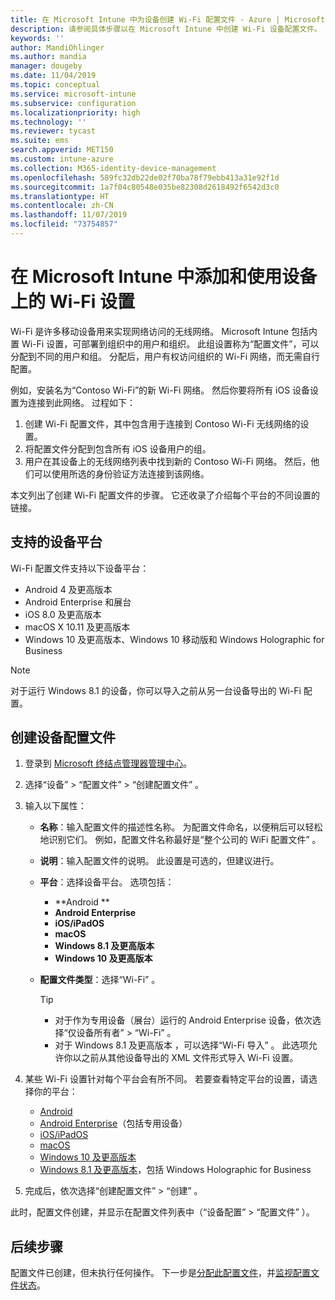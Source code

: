 ```yaml
---
title: 在 Microsoft Intune 中为设备创建 Wi-Fi 配置文件 - Azure | Microsoft Docs
description: 请参阅具体步骤以在 Microsoft Intune 中创建 Wi-Fi 设备配置文件。 创建适用于 Android、Android Enterprise、Android 展台、iOS、macOS、Windows 10 及更高版本以及 Windows Holographic for Business 的配置文件。 使用这些配置文件创建 WiFi 连接以使用证书、选择 EAP 类型、选择身份验证方法和启用代理等。
keywords: ''
author: MandiOhlinger
ms.author: mandia
manager: dougeby
ms.date: 11/04/2019
ms.topic: conceptual
ms.service: microsoft-intune
ms.subservice: configuration
ms.localizationpriority: high
ms.technology: ''
ms.reviewer: tycast
ms.suite: ems
search.appverid: MET150
ms.custom: intune-azure
ms.collection: M365-identity-device-management
ms.openlocfilehash: 589fc32db22de02f70ba78f79ebb413a31e92f1d
ms.sourcegitcommit: 1a7f04c80548e035be82308d2618492f6542d3c0
ms.translationtype: HT
ms.contentlocale: zh-CN
ms.lasthandoff: 11/07/2019
ms.locfileid: "73754857"
---
```

# <a name="add-and-use-wi-fi-settings-on-your-devices-in-microsoft-intune"></a>在 Microsoft Intune 中添加和使用设备上的 Wi-Fi 设置

Wi-Fi 是许多移动设备用来实现网络访问的无线网络。 Microsoft Intune 包括内置 Wi-Fi 设置，可部署到组织中的用户和组织。 此组设置称为“配置文件”，可以分配到不同的用户和组。 分配后，用户有权访问组织的 Wi-Fi 网络，而无需自行配置。

例如，安装名为“Contoso Wi-Fi”的新 Wi-Fi 网络。 然后你要将所有 iOS 设备设置为连接到此网络。 过程如下：

1. 创建 Wi-Fi 配置文件，其中包含用于连接到 Contoso Wi-Fi 无线网络的设置。
2. 将配置文件分配到包含所有 iOS 设备用户的组。
3. 用户在其设备上的无线网络列表中找到新的 Contoso Wi-Fi 网络。 然后，他们可以使用所选的身份验证方法连接到该网络。

本文列出了创建 Wi-Fi 配置文件的步骤。 它还收录了介绍每个平台的不同设置的链接。

## <a name="supported-device-platforms"></a>支持的设备平台

Wi-Fi 配置文件支持以下设备平台：

- Android 4 及更高版本
- Android Enterprise 和展台
- iOS 8.0 及更高版本
- macOS X 10.11 及更高版本
- Windows 10 及更高版本、Windows 10 移动版和 Windows Holographic for Business

> [!NOTE]
> 对于运行 Windows 8.1 的设备，你可以导入之前从另一台设备导出的 Wi-Fi 配置。

## <a name="create-a-device-profile"></a>创建设备配置文件

1. 登录到 [Microsoft 终结点管理器管理中心](https://go.microsoft.com/fwlink/?linkid=2109431)。
2. 选择“设备”   > “配置文件”   > “创建配置文件”  。
3. 输入以下属性：

    - **名称**：输入配置文件的描述性名称。 为配置文件命名，以便稍后可以轻松地识别它们。 例如，配置文件名称最好是“整个公司的 WiFi 配置文件”  。
    - **说明**：输入配置文件的说明。 此设置是可选的，但建议进行。
    - **平台**：选择设备平台。 选项包括：

      - **Android
**
      - **Android Enterprise**
      - **iOS/iPadOS**
      - **macOS**
      - **Windows 8.1 及更高版本**
      - **Windows 10 及更高版本**

    - **配置文件类型**：选择“Wi-Fi”  。

      > [!TIP]
      >
      > - 对于作为专用设备（展台）运行的 Android Enterprise  设备，依次选择“仅设备所有者”   > “Wi-Fi”  。
      > - 对于 Windows 8.1 及更高版本  ，可以选择“Wi-Fi 导入”  。 此选项允许你以之前从其他设备导出的 XML 文件形式导入 Wi-Fi 设置。

4. 某些 Wi-Fi 设置针对每个平台会有所不同。 若要查看特定平台的设置，请选择你的平台：

    - [Android
](wi-fi-settings-android.md)
    - [Android Enterprise](wi-fi-settings-android-enterprise.md)（包括专用设备）
    - [iOS/iPadOS](wi-fi-settings-ios.md)
    - [macOS](wi-fi-settings-macos.md)
    - [Windows 10 及更高版本](wi-fi-settings-windows.md)
    - [Windows 8.1 及更高版本](wi-fi-settings-import-windows-8-1.md)，包括 Windows Holographic for Business

5. 完成后，依次选择“创建配置文件”   > “创建”  。

此时，配置文件创建，并显示在配置文件列表中（“设备配置”   > “配置文件”  ）。

## <a name="next-steps"></a>后续步骤

配置文件已创建，但未执行任何操作。 下一步是[分配此配置文件](device-profile-assign.md)，并[监视配置文件状态](device-profile-monitor.md)。
